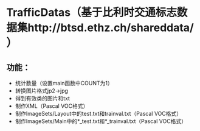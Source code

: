 # TrafficDatas（基于比利时交通标志数据集http://btsd.ethz.ch/shareddata/ ）
## 功能：
- 统计数量（设置main函数中COUNT为1）
- 转换图片格式jp2->jpg
- 得到有效类的图片和txt
- 制作XML（Pascal VOC格式）
- 制作ImageSets/Layout中的test.txt和trainval.txt（Pascal VOC格式）
- 制作ImageSets/Main中的\*_test.txt和\*_trainval.txt（Pascal VOC格式）

